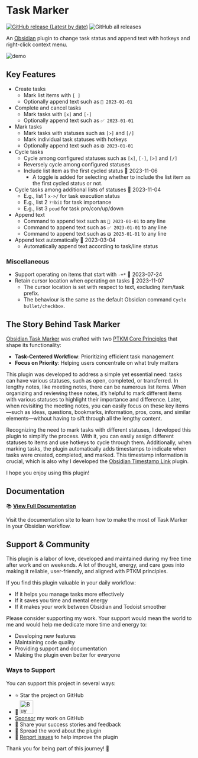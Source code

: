 # Task Marker

[![GitHub release (Latest by date)](https://img.shields.io/github/v/release/wenlzhang/obsidian-task-marker)](https://github.com/wenlzhang/obsidian-task-marker/releases) ![GitHub all releases](https://img.shields.io/github/downloads/wenlzhang/obsidian-task-marker/total?color=success)

An [Obsidian](https://obsidian.md/) plugin to change task status and append text with hotkeys and right-click context menu.

![demo](/docs/attachment/demo.gif)

## Key Features

- Create tasks
    - Mark list items with `[ ]`
    - Optionally append text such as `📝 2023-01-01`
- Complete and cancel tasks
    - Mark tasks with `[x]` and `[-]`
    - Optionally append text such as `✅ 2023-01-01`
- Mark tasks
    - Mark tasks with statuses such as `[>]` and `[/]`
    - Mark individual task statuses with hotkeys
    - Optionally append text such as `❎ 2023-01-01`
- Cycle tasks
    - Cycle among configured statuses such as `[x]`, `[-]`, `[>]` and `[/]`
    - Reversely cycle among configured statuses
    - Include list item as the first cycled status 📝 2023-11-06
        - A toggle is added for selecting whether to include the list item as the first cycled status or not.
- Cycle tasks among additional lists of statuses 📝 2023-11-04
    - E.g., list 1 `x->/` for task execution status
    - E.g., list 2 `?!biI` for task importance
    - E.g., list 3 `pcud` for task pro/con/up/down
- Append text
    - Command to append text such as `📝 2023-01-01` to any line
    - Command to append text such as `✅ 2023-01-01` to any line
    - Command to append text such as `❎ 2023-01-01` to any line
- Append text automatically 📝 2023-03-04
    - Automatically append text according to task/line status

### Miscellaneous

- Support operating on items that start with `-+*` 📝 2023-07-24
- Retain cursor location when operating on tasks 📝 2023-11-07
    - The cursor location is set with respect to text, excluding item/task prefix.
    - The behaviour is the same as the default Obsidian command `Cycle bullet/checkbox`.

## The Story Behind Task Marker

[Obsidian Task Marker](https://exp.ptkm.net/obsidian-task-marker) was crafted with two [PTKM Core Principles](https://exp.ptkm.net/ptkm-core-principles) that shape its functionality:

- **Task-Centered Workflow**: Prioritizing efficient task management
- **Focus on Priority**: Helping users concentrate on what truly matters

This plugin was developed to address a simple yet essential need: tasks can have various statuses, such as open, completed, or transferred. In lengthy notes, like meeting notes, there can be numerous list items. When organizing and reviewing these notes, it’s helpful to mark different items with various statuses to highlight their importance and difference. Later, when revisiting the meeting notes, you can easily focus on these key items—such as ideas, questions, bookmarks, information, pros, cons, and similar elements—without having to sift through all the lengthy content.

Recognizing the need to mark tasks with different statuses, I developed this plugin to simplify the process. With it, you can easily assign different statuses to items and use hotkeys to cycle through them. Additionally, when marking tasks, the plugin automatically adds timestamps to indicate when tasks were created, completed, and marked. This timestamp information is crucial, which is also why I developed the [Obsidian Timestamp Link](https://exp.ptkm.net/obsidian-timestamp-link) plugin.

I hope you enjoy using this plugin!

## Documentation

📚 **[View Full Documentation](https://exp.ptkm.net/obsidian-task-marker)**

Visit the documentation site to learn how to make the most of Task Marker in your Obsidian workflow.

## Support & Community

This plugin is a labor of love, developed and maintained during my free time after work and on weekends. A lot of thought, energy, and care goes into making it reliable, user-friendly, and aligned with PTKM principles.

If you find this plugin valuable in your daily workflow:

- If it helps you manage tasks more effectively
- If it saves you time and mental energy
- If it makes your work between Obsidian and Todoist smoother

Please consider supporting my work. Your support would mean the world to me and would help me dedicate more time and energy to:

- Developing new features
- Maintaining code quality
- Providing support and documentation
- Making the plugin even better for everyone

### Ways to Support

You can support this project in several ways:

- ⭐ Star the project on GitHub
- 💝 <a href='https://ko-fi.com/C0C66C1TB' target='_blank'><img height='36' style='border:0px;height:36px;' src='https://storage.ko-fi.com/cdn/kofi1.png?v=3' border='0' alt='Buy Me a Coffee' /></a>
- [Sponsor](https://github.com/sponsors/wenlzhang) my work on GitHub
- 💌 Share your success stories and feedback
- 📢 Spread the word about the plugin
- 🐛 [Report issues](https://github.com/wenlzhang/obsidian-task-marker/issues) to help improve the plugin

Thank you for being part of this journey! 🙏
